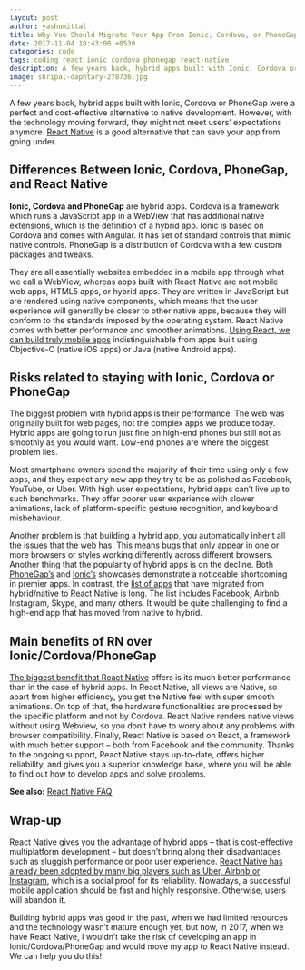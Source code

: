 ```yaml
---
layout: post
author: yashumittal
title: Why You Should Migrate Your App From Ionic, Cordova, or PhoneGap to React Native
date: 2017-11-04 18:43:00 +0530
categories: code
tags: coding react ionic cordova phonegap react-native
description: A few years back, hybrid apps built with Ionic, Cordova or PhoneGap were a perfect and cost-effective alternative to native development. However, with the technology moving
image: shripal-daphtary-278736.jpg
---
```


A few years back, hybrid apps built with Ionic, Cordova or PhoneGap were a perfect and cost-effective alternative to native development. However, with the technology moving forward, they might not meet users’ expectations anymore. [React Native](//www.codecarrot.net/services/react-native) is a good alternative that can save your app from going under.

## Differences Between Ionic, Cordova, PhoneGap, and React Native

**Ionic, Cordova and PhoneGap** are hybrid apps. Cordova is a framework which runs a JavaScript app in a WebView that has additional native extensions, which is the definition of a hybrid app. Ionic is based on Cordova and comes with Angular. It has set of standard controls that mimic native controls. PhoneGap is a distribution of Cordova with a few custom packages and tweaks.

They are all essentially websites embedded in a mobile app through what we call a WebView, whereas apps built with React Native are not mobile web apps, HTML5 apps, or hybrid apps. They are written in JavaScript but are rendered using native components, which means that the user experience will generally be closer to other native apps, because they will conform to the standards imposed by the operating system. React Native comes with better performance and smoother animations. [Using React, we can build truly mobile apps](/4-kinds-of-applications-to-build-with-react-native) indistinguishable from apps built using Objective-C (native iOS apps) or Java (native Android apps).

## Risks related to staying with Ionic, Cordova or PhoneGap

The biggest problem with hybrid apps is their performance. The web was originally built for web pages, not the complex apps we produce today. Hybrid apps are going to run just fine on high-end phones but still not as smoothly as you would want. Low-end phones are where the biggest problem lies.

Most smartphone owners spend the majority of their time using only a few apps, and they expect any new app they try to be as polished as Facebook, YouTube, or Uber. With high user expectations, hybrid apps can’t live up to such benchmarks. They offer poorer user experience with slower animations, lack of platform-specific gesture recognition, and keyboard misbehaviour.

Another problem is that building a hybrid app, you automatically inherit all the issues that the web has. This means bugs that only appear in one or more browsers or styles working differently across different browsers.
Another thing that the popularity of hybrid apps is on the decline. Both [PhoneGap’s](//phonegap.com/app/) and [Ionic’s](//showcase.ionicframework.com/apps/top) showcases demonstrate a noticeable shortcoming in premier apps. In contrast, the [list of apps](/9-great-apps-written-with-react-native) that have migrated from hybrid/native to React Native is long. The list includes Facebook, Airbnb, Instagram, Skype, and many others. It would be quite challenging to find a high-end app that has moved from native to hybrid.

## Main benefits of RN over Ionic/Cordova/PhoneGap

[The biggest benefit that React Native](/react-native-pros-and-cons-of-facebook-framework) offers is its much better performance than in the case of hybrid apps. In React Native, all views are Native, so apart from higher efficiency, you get the Native feel with super smooth animations. On top of that, the hardware functionalities are processed by the specific platform and not by Cordova. React Native renders native views without using Webview, so you don’t have to worry about any problems with browser compatibility. Finally, React Native is based on React, a framework with much better support – both from Facebook and the community. Thanks to the ongoing support, React Native stays up-to-date, offers higher reliability, and gives you a superior knowledge base, where you will be able to find out how to develop apps and solve problems.

**See also:** [React Native FAQ](/react-native-faq-all-you-want-to-know-about-react-native-but-you-were-afraid-to-ask)

## Wrap-up

React Native gives you the advantage of hybrid apps – that is cost-effective multiplatform development – but doesn’t bring along their disadvantages such as sluggish performance or poor user experience. [React Native has already been adopted by many big players such as Uber, Airbnb or Instagram](/9-great-apps-written-with-react-native), which is a social proof for its reliability. Nowadays, a successful mobile application should be fast and highly responsive. Otherwise, users will abandon it.

Building hybrid apps was good in the past, when we had limited resources and the technology wasn’t mature enough yet, but now, in 2017, when we have React Native, I wouldn’t take the risk of developing an app in Ionic/Cordova/PhoneGap and would move my app to React Native instead. We can help you do this!
